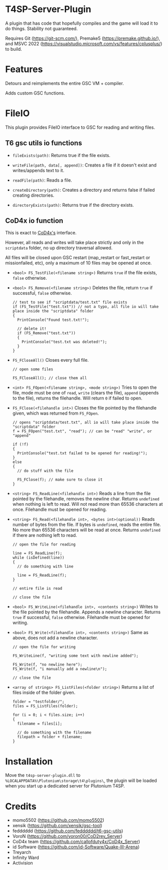 # T4SP-Server-Plugin
A plugin that has code that hopefully compiles and the game will load it to do things. Stability not guaranteed.

Requires Git (https://git-scm.com/), Premake5 (https://premake.github.io/), and MSVC 2022 (https://visualstudio.microsoft.com/vs/features/cplusplus/) to build.

# Features

Detours and reimplements the entire GSC VM + compiler.

Adds custom GSC functions.

# FileIO
This plugin provides FileIO interface to GSC for reading and writing files.

## T6 gsc utils io functions

* ```fileExists(path)```: Returns true if the file exists.

* ```writeFile(path, data[, append])```: Creates a file if it doesn't exist and writes/appends text to it.

* ```readFile(path)```: Reads a file.

* ```createDirectory(path)```: Creates a directory and returns false if failed creating directories.

* ```directoryExists(path)```: Returns true if the directory exists.

## CoD4x io function

This is exact to [CoD4x's](https://github.com/callofduty4x/CoD4x_Server/blob/master/scriptdocumentation/script_functions_reference.md#file-operations) interface.

However, all reads and writes will take place strictly and only in the `scriptdata` folder, no up directory traversal allowed.

All files will be closed upon GSC restart (map_restart or fast_restart or missionfailed, etc), only a maximum of 10 files may be opened at once.

* `<bool> FS_TestFile(<filename string>)` Returns `true` if the file exists, `false` otherwise.
* `<bool> FS_Remove(<filename string>)` Deletes the file, return `true` if successful, `false` otherwise.
  ```gsc
  // test to see if "scriptdata/test.txt" file exists
  if (FS_TestFile("test.txt")) // not a typo, all file io will take place inside the "scriptdata" folder
  {
    PrintConsole("Found test.txt!");

    // delete it!
    if (FS_Remove("test.txt"))
    {
      PrintConsole("test.txt was deleted!");
    }
  }
  ```

* `FS_FCloseAll()` Closes every full file.
  ```gsc
  // open some files

  FS_FCloseAll(); // close them all
  ```

* `<int> FS_FOpen(<filename string>, <mode string>)` Tries to open the file, mode must be one of `read`, `write` (clears the file), `append` (appends to the file), returns the filehandle. Will return `0` if failed to open.
* `FS_FClose(<filehandle int>)` Closes the file pointed by the filehandle given, which was returned from `FS_FOpen`.
  ```gsc
  // opens "scriptdata/test.txt", all io will take place inside the "scriptdata" folder
  f = FS_FOpen("test.txt", "read"); // can be "read" "write", or "append"

  if (!f)
  {
    PrintConsole("test.txt failed to be opened for reading!");
  }
  else
  {
    // do stuff with the file

    FS_FClose(f); // make sure to close it
  }

  ```

* `<string> FS_ReadLine(<filehandle int>)` Reads a line from the file pointed by the filehandle, removes the newline char. Returns `undefined` when nothing is left to read. Will not read more than 65536 characters at once. Filehandle must be opened for reading.
* `<string> FS_Read(<filehandle int>, <bytes int>(optional))` Reads number of bytes from the file. If bytes is `undefined`, reads the entire file. No more than 65536 characters will be read at once. Returns `undefined` if there are nothing left to read.
  ```gsc
  // open the file for reading

  line = FS_ReadLine(f);
  while (isDefined(line))
  {
    // do something with line

    line = FS_ReadLine(f);
  }

  // entire file is read

  // close the file
  ```

* `<bool> FS_WriteLine(<filehandle int>, <contents string>)` Writes to the file pointed by the filehandle. Appends a newline character. Returns `true` if successful, `false` otherwise. Filehandle must be opened for writing.
* `<bool> FS_Write(<filehandle int>, <contents string>)` Same as above, does not add a newline character.
  ```gsc
  // open the file for writing

  FS_WriteLine(f, "writing some text with newline added");

  FS_Write(f, "no newline here");
  FS_Write(f, "i manually add a newline\n");

  // close the file
  ```

* `<array of strings> FS_ListFiles(<folder string>)` Returns a list of files inside of the folder given.
  ```gsc
  folder = "testfolder/";
  files = FS_ListFiles(folder);

  for (i = 0; i < files.size; i++)
  {
    filename = files[i];

    // do something with the filename
    filepath = folder + filename;
  }
  ```

# Installation
Move the `t4sp-server-plugin.dll` to `%LOCALAPPDATA%\Plutonium\storage\t4\plugins\`, the plugin will be loaded when you start up a dedicated server for Plutonium T4SP.

# Credits
- momo5502 (https://github.com/momo5502)
- xensik (https://github.com/xensik/gsc-tool)
- fedddddd (https://github.com/fedddddd/t6-gsc-utils)
- VoroN (https://github.com/voron00/CoD2rev_Server)
- CoD4x team (https://github.com/callofduty4x/CoD4x_Server)
- id Software (https://github.com/id-Software/Quake-III-Arena)
- Treyarch
- Infinity Ward
- Activision
